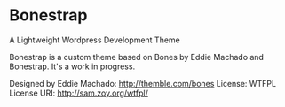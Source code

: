 # Bonestrap
A Lightweight Wordpress Development Theme

Bonestrap is a custom theme based on Bones by Eddie Machado and Bonestrap. It's a work in progress.

Designed by Eddie Machado: http://themble.com/bones
License: WTFPL
License URI: http://sam.zoy.org/wtfpl/

